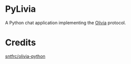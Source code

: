 # PyLivia
A Python chat application implementing the [Olivia](https://en.wikipedia.org/wiki/Olivia_MFSK) protocol.

# Credits
[sntfrc/olivia-python](https://github.com/sntfrc/olivia-python)